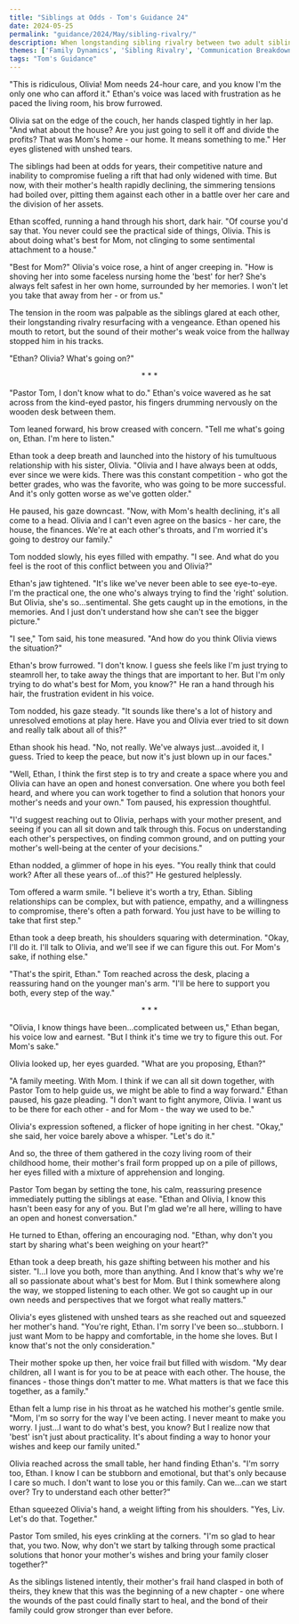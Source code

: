```yaml
---
title: "Siblings at Odds - Tom's Guidance 24"
date: 2024-05-25
permalink: "guidance/2024/May/sibling-rivalry/"
description: When longstanding sibling rivalry between two adult siblings comes to a head, they seek guidance from Pastor Tom Rhodes to help them repair their strained relationship and find a way to reconcile their differences.
themes: ['Family Dynamics', 'Sibling Rivalry', 'Communication Breakdown', 'Pastoral Guidance', 'Conflict Resolution']
tags: "Tom's Guidance"
---
```

"This is ridiculous, Olivia! Mom needs 24-hour care, and you know I'm the only one who can afford it." Ethan's voice was laced with frustration as he paced the living room, his brow furrowed.

Olivia sat on the edge of the couch, her hands clasped tightly in her lap. "And what about the house? Are you just going to sell it off and divide the profits? That was Mom's home - our home. It means something to me." Her eyes glistened with unshed tears.

The siblings had been at odds for years, their competitive nature and inability to compromise fueling a rift that had only widened with time. But now, with their mother's health rapidly declining, the simmering tensions had boiled over, pitting them against each other in a battle over her care and the division of her assets.

Ethan scoffed, running a hand through his short, dark hair. "Of course you'd say that. You never could see the practical side of things, Olivia. This is about doing what's best for Mom, not clinging to some sentimental attachment to a house."

"Best for Mom?" Olivia's voice rose, a hint of anger creeping in. "How is shoving her into some faceless nursing home the 'best' for her? She's always felt safest in her own home, surrounded by her memories. I won't let you take that away from her - or from us."

The tension in the room was palpable as the siblings glared at each other, their longstanding rivalry resurfacing with a vengeance. Ethan opened his mouth to retort, but the sound of their mother's weak voice from the hallway stopped him in his tracks.

"Ethan? Olivia? What's going on?"

<center>* * *</center>

"Pastor Tom, I don't know what to do." Ethan's voice wavered as he sat across from the kind-eyed pastor, his fingers drumming nervously on the wooden desk between them.

Tom leaned forward, his brow creased with concern. "Tell me what's going on, Ethan. I'm here to listen."

Ethan took a deep breath and launched into the history of his tumultuous relationship with his sister, Olivia. "Olivia and I have always been at odds, ever since we were kids. There was this constant competition - who got the better grades, who was the favorite, who was going to be more successful. And it's only gotten worse as we've gotten older."

He paused, his gaze downcast. "Now, with Mom's health declining, it's all come to a head. Olivia and I can't even agree on the basics - her care, the house, the finances. We're at each other's throats, and I'm worried it's going to destroy our family."

Tom nodded slowly, his eyes filled with empathy. "I see. And what do you feel is the root of this conflict between you and Olivia?"

Ethan's jaw tightened. "It's like we've never been able to see eye-to-eye. I'm the practical one, the one who's always trying to find the 'right' solution. But Olivia, she's so...sentimental. She gets caught up in the emotions, in the memories. And I just don't understand how she can't see the bigger picture."

"I see," Tom said, his tone measured. "And how do you think Olivia views the situation?"

Ethan's brow furrowed. "I don't know. I guess she feels like I'm just trying to steamroll her, to take away the things that are important to her. But I'm only trying to do what's best for Mom, you know?" He ran a hand through his hair, the frustration evident in his voice.

Tom nodded, his gaze steady. "It sounds like there's a lot of history and unresolved emotions at play here. Have you and Olivia ever tried to sit down and really talk about all of this?"

Ethan shook his head. "No, not really. We've always just...avoided it, I guess. Tried to keep the peace, but now it's just blown up in our faces."

"Well, Ethan, I think the first step is to try and create a space where you and Olivia can have an open and honest conversation. One where you both feel heard, and where you can work together to find a solution that honors your mother's needs and your own." Tom paused, his expression thoughtful.

"I'd suggest reaching out to Olivia, perhaps with your mother present, and seeing if you can all sit down and talk through this. Focus on understanding each other's perspectives, on finding common ground, and on putting your mother's well-being at the center of your decisions."

Ethan nodded, a glimmer of hope in his eyes. "You really think that could work? After all these years of...of this?" He gestured helplessly.

Tom offered a warm smile. "I believe it's worth a try, Ethan. Sibling relationships can be complex, but with patience, empathy, and a willingness to compromise, there's often a path forward. You just have to be willing to take that first step."

Ethan took a deep breath, his shoulders squaring with determination. "Okay, I'll do it. I'll talk to Olivia, and we'll see if we can figure this out. For Mom's sake, if nothing else."

"That's the spirit, Ethan." Tom reached across the desk, placing a reassuring hand on the younger man's arm. "I'll be here to support you both, every step of the way."

<center>* * *</center>

"Olivia, I know things have been...complicated between us," Ethan began, his voice low and earnest. "But I think it's time we try to figure this out. For Mom's sake."

Olivia looked up, her eyes guarded. "What are you proposing, Ethan?"

"A family meeting. With Mom. I think if we can all sit down together, with Pastor Tom to help guide us, we might be able to find a way forward." Ethan paused, his gaze pleading. "I don't want to fight anymore, Olivia. I want us to be there for each other - and for Mom - the way we used to be."

Olivia's expression softened, a flicker of hope igniting in her chest. "Okay," she said, her voice barely above a whisper. "Let's do it."

And so, the three of them gathered in the cozy living room of their childhood home, their mother's frail form propped up on a pile of pillows, her eyes filled with a mixture of apprehension and longing.

Pastor Tom began by setting the tone, his calm, reassuring presence immediately putting the siblings at ease. "Ethan and Olivia, I know this hasn't been easy for any of you. But I'm glad we're all here, willing to have an open and honest conversation."

He turned to Ethan, offering an encouraging nod. "Ethan, why don't you start by sharing what's been weighing on your heart?"

Ethan took a deep breath, his gaze shifting between his mother and his sister. "I...I love you both, more than anything. And I know that's why we're all so passionate about what's best for Mom. But I think somewhere along the way, we stopped listening to each other. We got so caught up in our own needs and perspectives that we forgot what really matters."

Olivia's eyes glistened with unshed tears as she reached out and squeezed her mother's hand. "You're right, Ethan. I'm sorry I've been so...stubborn. I just want Mom to be happy and comfortable, in the home she loves. But I know that's not the only consideration."

Their mother spoke up then, her voice frail but filled with wisdom. "My dear children, all I want is for you to be at peace with each other. The house, the finances - those things don't matter to me. What matters is that we face this together, as a family."

Ethan felt a lump rise in his throat as he watched his mother's gentle smile. "Mom, I'm so sorry for the way I've been acting. I never meant to make you worry. I just...I want to do what's best, you know? But I realize now that 'best' isn't just about practicality. It's about finding a way to honor your wishes and keep our family united."

Olivia reached across the small table, her hand finding Ethan's. "I'm sorry too, Ethan. I know I can be stubborn and emotional, but that's only because I care so much. I don't want to lose you or this family. Can we...can we start over? Try to understand each other better?"

Ethan squeezed Olivia's hand, a weight lifting from his shoulders. "Yes, Liv. Let's do that. Together."

Pastor Tom smiled, his eyes crinkling at the corners. "I'm so glad to hear that, you two. Now, why don't we start by talking through some practical solutions that honor your mother's wishes and bring your family closer together?"

As the siblings listened intently, their mother's frail hand clasped in both of theirs, they knew that this was the beginning of a new chapter - one where the wounds of the past could finally start to heal, and the bond of their family could grow stronger than ever before.


